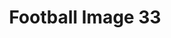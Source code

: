 ---
title: Football Image 33
image_path: /images/gallery/DSC_0634.JPG
link: 
description: Football Image 33
---